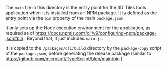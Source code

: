 The `main` file in this directory is the entry point for the 3D Tiles tools application when it is installed from an NPM package. It is defined as the entry point via the `bin` property of the main `package.json`.

It only sets up the Node execution environment for the application, as required as of https://docs.npmjs.com/cli/v9/configuring-npm/package-json#bin . Beyond that, it just includes `main.js`. 

It is copied to the `/packages/cli/build` directory by the `package-copy` script of the `package.json`, before generating the release package (similar to https://github.com/microsoft/TypeScript/blob/main/bin )